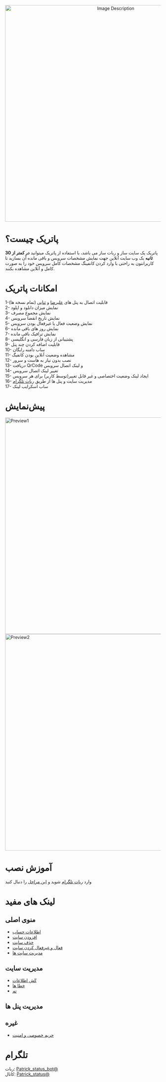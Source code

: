 <div align="center"><a href="https://t.me/Patrick_status">
  <img src="https://raw.githubusercontent.com/Kup1ng/Patrick/main/images/patrick.png" width="700" alt="Image Description">
</a>
</div>

# پاتریک چیست؟
پاتریک یک سایت ساز و ربات ساز می باشد، با استفاده از پاتریک میتوانید **در کمتر از 30 ثانیه** یک وب سایت آنلاین جهت نمایش مشخصات سرویس و باقی مانده آن بسازید تا کاربرانتون به راحتی با وارد کردن کانفینگ مشخصات کامل سرویس خود را به صورت کامل و آنلاین مشاهده بکنند.

# امکانات پاتریک
1-قابلیت اتصال به پنل های <a href="https://github.com/alireza0/x-ui">علیرضا</a> و <a href="https://github.com/MHSanaei/3x-ui">ثنایی</a> (تمام نسخه ها)
<br>
2- نمایش میزان دانلود و اپلود <br> 3- نمایش مجموع مصرف
<br>
 4- نمایش تاریخ انقضا سرویس <br> 5- نمایش وضعیت فعال یا غیرفعال بودن سرویس
<br>
6- نمایش روز های باقی مانده
<br>
7- نمایش ترافیک باقی مانده <br> 8- پشتیبانی از  زبان فارسی و انگلیسی
<br>
9- قابلیت اضافه کردن چند پنل 
<br>
10- ساب دامنه رایگان
<br>
11- مشاهده وضعیت آنلاین بودن کانفیگ
<br>
12- نصب بدون نیاز به هاست و سرور 
<br>
13- دریافت QrCode و لینک اتصال سرویس 
<br>
14- تغییر لینک اتصال سرویس 
<br>
15- ایجاد لینک وضعیت اختصاصی و غیر قابل تغییر(توسط کاربر) برای هر سرویس
<br>
16- مدیریت سایت و پنل ها از طریق [ربات تلگرام](https://t.me/Patrick_Status_bot)
<br>
17- ساب اسکرایب لینک 

# پیش‌نمایش
<a href="https://demo.patrick-status.site/?lang=fa">
  <img src="https://raw.githubusercontent.com/Kup1ng/Patrick/main/images/preview1-fa.png" width="700" alt="Preview1">
</a>
<a href="https://demo.patrick-status.site/details/SWl5UzdWUGV0dXpCN3pjenIzQXVPY29Tdkl0Uy9UdSttamNQOW10NmR3ejhkcGY5KzdHZG90Z2RhRUl3L2xncnNYRWY1bkJHY05sNmxTbEVsekVkSzdPamVONUwya2EwanBSSm1hZERrejQ9?lang=fa">
  <img src="https://raw.githubusercontent.com/Kup1ng/Patrick/main/images/preview2-fa.png" width="700" alt="Preview2">
</a>

# آموزش نصب
وارد [ربات تلگرام](https://t.me/Patrick_Status_bot)
 شوید و [این مراحل](https://github.com/Kup1ng/Patrick/blob/main/main-menu/add-site.md) را دنبال کنید

# لینک های مفید
## منوی اصلی
- [اطلاعات حساب](https://github.com/Kup1ng/Patrick/blob/main/main-menu/Account-info.md)
- [افزودن سایت](https://github.com/Kup1ng/Patrick/blob/main/main-menu/add-site.md)
- [حذف سایت](https://github.com/Kup1ng/Patrick/blob/main/main-menu/delete-site.md)
- [فعال و غیرفعال کردن سایت](https://github.com/Kup1ng/Patrick/blob/main/main-menu/enable-%26-disable-site.md)
- [مدیریت سایت ها](https://github.com/Kup1ng/Patrick/blob/main/main-menu/site-management.md)
## مدیریت سایت
- [کَش اطلاعات](https://github.com/Kup1ng/Patrick/blob/main/management-site/data-cache.md)
- [خطا ها](https://github.com/Kup1ng/Patrick/blob/main/management-site/errors.md)
- [تم](https://github.com/Kup1ng/Patrick/blob/main/management-site/theme.md)
## مدیریت پنل ها
## غیره
- [حریم خصوصی و امنیت](https://github.com/Kup1ng/Patrick/blob/main/privacy-&-security.md)

# تلگرام
ربات: [Patrick_status_bot@](https://t.me/Patrick_Status_bot)
<br>
کانال: [Patrick_status@](https://t.me/Patrick_status)
